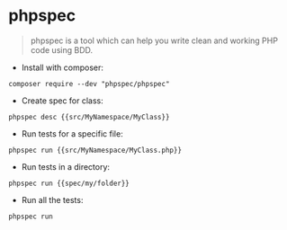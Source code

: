 # phpspec

> phpspec is a tool which can help you write clean and working PHP code using BDD.

- Install with composer:

`composer require --dev "phpspec/phpspec"`

- Create spec for class:

`phpspec desc {{src/MyNamespace/MyClass}}`

- Run tests for a specific file:

`phpspec run {{src/MyNamespace/MyClass.php}}`

- Run tests in a directory:

`phpspec run {{spec/my/folder}}`

- Run all the tests:

`phpspec run`

